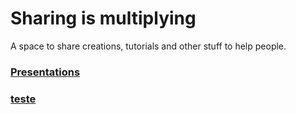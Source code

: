 # Sharing is multiplying
A space to share creations, tutorials and other stuff to help people.

### [Presentations](https://m00nlinari.github.io/presentations/)
### [teste](https://m00nlinari.github.io/m00nlinari/php-tests/)
